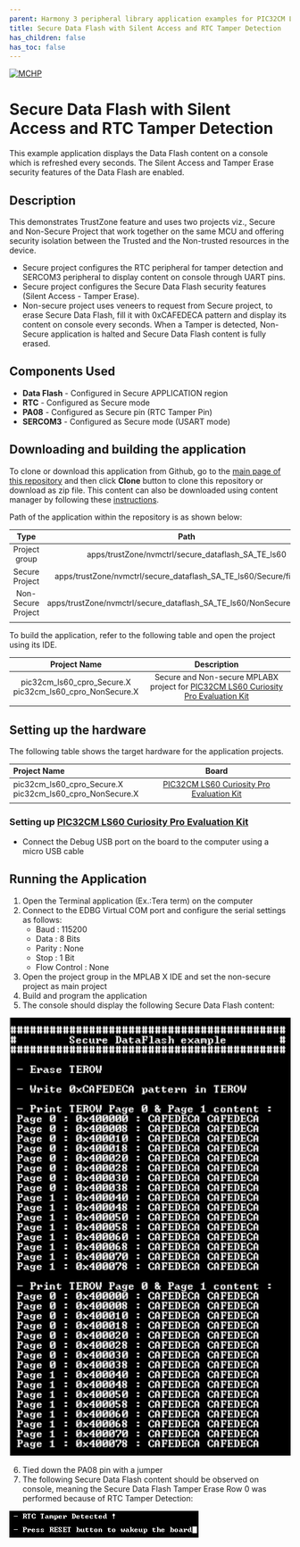 ```yaml
---
parent: Harmony 3 peripheral library application examples for PIC32CM LE00/LS00/LS60 family
title: Secure Data Flash with Silent Access and RTC Tamper Detection
has_children: false
has_toc: false
---
```


[![MCHP](https://www.microchip.com/ResourcePackages/Microchip/assets/dist/images/logo.png)](https://www.microchip.com)

# Secure Data Flash with Silent Access and RTC Tamper Detection

This example application displays the Data Flash content on a console which is refreshed every seconds. The Silent Access and Tamper Erase security features of the Data Flash are enabled. 

## Description

This demonstrates TrustZone feature and uses two projects viz., Secure and Non-Secure Project that work together on the same
MCU and offering security isolation between the Trusted and the Non-trusted resources in the device.

- Secure project configures the RTC peripheral for tamper detection and SERCOM3 peripheral to display content on console through UART pins.
- Secure project configures the Secure Data Flash security features (Silent Access - Tamper Erase).
- Non-secure project uses veneers to request from Secure project, to erase Secure Data Flash, fill it with 0xCAFEDECA pattern and display its content on console every seconds. When a Tamper is detected, Non-Secure application is halted and Secure Data Flash content is fully erased.

## Components Used

- **Data Flash** - Configured in Secure APPLICATION region
- **RTC** - Configured as Secure mode
- **PA08** - Configured as Secure pin (RTC Tamper Pin)
- **SERCOM3** - Configured as Secure mode (USART mode)

## Downloading and building the application

To clone or download this application from Github, go to the [main page of this repository](https://github.com/Microchip-MPLAB-Harmony/csp_apps_pic32cm_le_ls) and then click **Clone** button to clone this repository or download as zip file.
This content can also be downloaded using content manager by following these [instructions](https://github.com/Microchip-MPLAB-Harmony/contentmanager/wiki).

Path of the application within the repository is as shown below:

| Type        | Path                         |
|:-----------:|:----------------------------:|
| Project group | apps/trustZone/nvmctrl/secure_dataflash_SA_TE_ls60 |
|Secure Project|  apps/trustZone/nvmctrl/secure_dataflash_SA_TE_ls60/Secure/firmware |
|Non-Secure Project|  apps/trustZone/nvmctrl/secure_dataflash_SA_TE_ls60/NonSecure/firmware |
||||

To build the application, refer to the following table and open the project using its IDE.

| Project Name      | Description                                    |
| :-----------------: | :----------------------------------------------: |
| pic32cm_ls60_cpro_Secure.X <br> pic32cm_ls60_cpro_NonSecure.X | Secure and Non-secure MPLABX project for [PIC32CM LS60 Curiosity Pro Evaluation Kit]() |
|||

## Setting up the hardware

The following table shows the target hardware for the application projects.

| Project Name| Board|
|:---------|:---------:|
| pic32cm_ls60_cpro_Secure.X <br> pic32cm_ls60_cpro_NonSecure.X | [PIC32CM LS60 Curiosity Pro Evaluation Kit]() |
|||

### Setting up [PIC32CM LS60 Curiosity Pro Evaluation Kit]()

- Connect the Debug USB port on the board to the computer using a micro USB cable

## Running the Application

1. Open the Terminal application (Ex.:Tera term) on the computer
2. Connect to the EDBG Virtual COM port and configure the serial settings as follows:
    - Baud : 115200
    - Data : 8 Bits
    - Parity : None
    - Stop : 1 Bit
    - Flow Control : None
3. Open the project group in the MPLAB X IDE and set the non-secure project as main project
4. Build and program the application
5. The console should display the following Secure Data Flash content:

![output](images/output_dataflash_example.png)

6. Tied down the PA08 pin with a jumper
7. The following Secure Data Flash content should be observed on console, meaning the Secure Data Flash Tamper Erase Row 0 was performed because of RTC Tamper Detection:

![output](images/output_dataflash_rtc_tamper_detected.png)